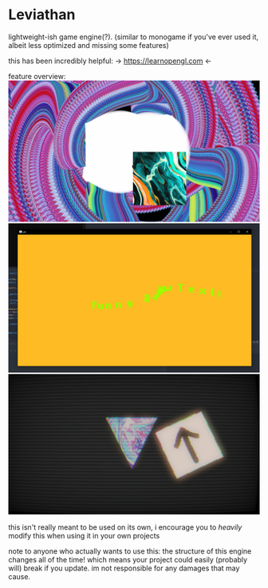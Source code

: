 # Leviathan
lightweight-ish game engine(?). (similar to monogame if you've ever used it, albeit less optimized and missing some features)

this has been incredibly helpful:
-> https://learnopengl.com <-

feature overview:
![Pain](https://github.com/kryzp/leviathan/blob/master/features/pain.png)
![Burh](https://github.com/kryzp/leviathan/blob/master/features/burh.png)
![Yes3](https://github.com/kryzp/leviathan/blob/master/features/yes3.png)

this isn't really meant to be used on its own, i encourage you to *heavily* modify this when using it in your own projects

note to anyone who actually wants to use this: the structure of this engine changes all of the time! which means your project could easily (probably will) break if you update. im not responsible for any damages that may cause.
